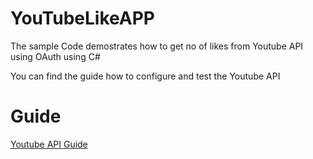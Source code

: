 # YouTubeLikeAPP
The sample Code demostrates how to get no of likes from Youtube API using OAuth using C#

You can find the guide how to configure and test the Youtube API

# Guide
[Youtube API Guide](https://github.com/karmakarmala/YouTubeLikeAPP/blob/main/Res/YoutubeAPI%20Guide.pdf "Youtube API Guide")
